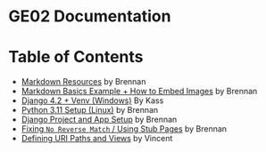 # GE02 Documentation

# Table of Contents

- [Markdown Resources](https://github.com/C0atRack/GE02-Collab/blob/main/documentation/GE02%20Doc-Markdown%20Resources.md) by Brennan
- [Markdown Basics Example + How to Embed Images](https://github.com/C0atRack/GE02-Collab/blob/main/documentation/GE02%20Doc-Markdown%20Example.md) by Brennan
- [Django 4.2 + Venv (Windows)](https://github.com/C0atRack/GE02-Collab/blob/main/documentation/GE02%20Doc-Django%20Setup%20Windows.md) By Kass
- [Python 3.11 Setup (Linux)](https://github.com/C0atRack/GE02-Collab/blob/main/documentation/GE02%20Doc-Linux%20Setup.md) by Brennan
- [Django Project and App Setup](https://github.com/C0atRack/GE02-Collab/blob/main/documentation/GE02%20Doc-Django%20Project%20and%20App%20Setup.md) by Brennan
- [Fixing `No Reverse Match` / Using Stub Pages](https://github.com/C0atRack/GE02-Collab/blob/main/documentation/GE02%20Doc-Stub%20Pages.md) by Brennan
- [Defining URI Paths and Views](https://github.com/C0atRack/GE02-Collab/blob/main/documentation/GE02%20Doc-Define%20URI%20path%20and%20View.md) by Vincent
